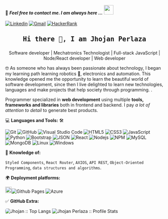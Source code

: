<!--

## Complete list of github markdown emoji markup
https://gist.github.com/rxaviers/7360908

## technologies Icons 
https://simpleicons.org/

-->
💬 ***Feel free to contact me. I am always here ...*** <img src="https://media.giphy.com/media/WUlplcMpOCEmTGBtBW/giphy.gif" width="30">
<br>
<br>
[![Linkedin](https://img.shields.io/badge/LinkedIn-Jhojan%20Perlaza-blue?logo=Linkedin&logoColor=blue&labelColor=black)](https://www.linkedin.com/in/jhojan-p-a45b1813a/)
[![Gmail](https://img.shields.io/badge/Gmail-jhojanperlaza@gmail.com-red?logo=Gmail&logoColor=red&labelColor=black)](mailto:jhojanperlaza@gmail.com)
[![HackerRank](https://img.shields.io/badge/HackerRank-Jhojan_Perlaza-brightgreen?logo=HackerRank&logoColor=Green&labelColor=black)](https://www.hackerrank.com/jhojanperlaza)
<br>

<h2 align='center'><samp><strong>Hi there 👋, I am Jhojan Perlaza</strong></samp></h2>
<h3 align='center'><strong></strong></h3>
<p align='center'>Software developer | Mechatronics Technologist | Full-stack JavaScript | Node/React developer | Web developer</p>

<p align='left'> 🤓 As someone who has always been passionate about technology, I began my learning path learning robotics 🤖, electronics and automation. This knowledge opened me the opportunity to learn the beautiful world of software development, since then I live delighted to learn new technologies, languages and make projects that help society through programming. .</p>

Programmer specialized in **web development** using multiple **tools, frameworks and libraries** both in frontend and backend. I pay *a lot of attention to detail* to generate best products.

💻 **Languages and Tools:** 🛠️<br>

![Git](https://img.shields.io/badge/-Git-000000?style=flat&logo=git&logoColor=F05032&labelColor=ffffff)
![GitHub](https://img.shields.io/badge/-GitHub-000000?style=flat&logo=github&logoColor=000000&labelColor=ffffff)
![Visual Studio Code](https://img.shields.io/badge/-VSCode-000000?style=flat&logo=visual-studio-code&labelColor=007ACC)
![HTML5](https://img.shields.io/badge/-HTML5-000000?style=flat&logo=html5&logoColor=ffffff&labelColor=E34F26)
![CSS3](https://img.shields.io/badge/-CSS3-000000?style=flat&logo=css3&logoColor=ffffff&labelColor=1572B6) 
![JavaScript](https://img.shields.io/badge/-JavaScript-000000?style=flat&logo=javascript)
![Python](https://img.shields.io/badge/-Python-000000?style=flat&logo=python&logoColor=0014C1&labelColor=FFF000)
![Bootstrap](https://img.shields.io/badge/-Bootstrap-000000?style=flat&logo=bootstrap&logoColor=ffffff&labelColor=563D7C)
![JSON](https://img.shields.io/badge/-JSON-000000?style=flat&logo=JSON&logoColor=000000&labelColor=ffffff)
![React](https://img.shields.io/badge/-React-000000?style=flat&logo=react)
![Nodejs](https://img.shields.io/badge/-Nodejs-000000?style=flat&logo=Node.js)
![NPM](https://img.shields.io/badge/-npm-000000?style=flat&logo=npm&labelColor=ffffff)
![MySQL](https://img.shields.io/badge/-MySQL-000000?style=flat&logo=mysql&labelColor=ffffff)
![MongoDB](https://img.shields.io/badge/-MongoDB-000000?style=flat&logo=mongodb&labelColor=ffffff)
![Linux](https://img.shields.io/badge/-Linux-000000?style=flat&logo=Linux&labelColor=00000)
![Windows](https://img.shields.io/badge/-Windows-000000?style=flat&logo=windows&logoColor=ffffff&labelColor=0078D6)


🧐 **Knowledge of:**<br>

`Styled Components`, `React Router`, `AXIOS`, `API REST`, `Object-Oriented Programming`, `data structures and algorithms`.


🌍 **Deployment platforms:**<br>

<img alt="Github Pages" width="20px" height="20px" src="https://techcrunch.com/wp-content/uploads/2010/07/github-logo.png" />![Github Pages](https://img.shields.io/badge/-Github%20Pages-000000?style=flat&logo=github-pages) ![Azure](https://img.shields.io/badge/-Azure-000000?style=flat&logo=Azure&labelColor=430098)
</br>

✅ **GitHub Extra:**


<img style="border-radius: 5px; margin-bottom: 5px" src="https://github-readme-stats-sigma-six.vercel.app/api/top-langs/?username=jhojanperlaza&langs_count=10&theme=radical&layout=compact" alt="Jhojan :: Top Langs" />
<img src="https://github-readme-stats.vercel.app/api?username=jhojanperlaza&show_icons=true&theme=radical" alt="Jhojan Perlaza :: Profile Stats" />


